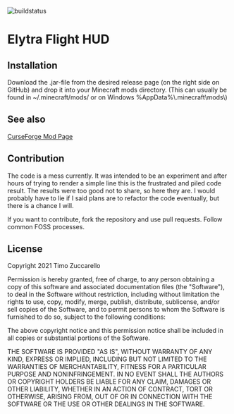 ![buildstatus](https://github.com/deltatimo/elytra-flight-hud/actions/workflows/build.yml/badge.svg "Build Status")

# Elytra Flight HUD

## Installation

Download the .jar-file from the desired release page (on the right side on GitHub) and drop it into your Minecraft mods directory. (This can usually be found in ~/.minecraft/mods/ or on Windows %AppData%\\.minecraft\\mods\\)

## See also
[CurseForge Mod Page](https://www.curseforge.com/minecraft/mc-mods/elytra-flight-hud/)

## Contribution

The code is a mess currently. It was intended to be an experiment and after hours of trying to render a simple line this is the frustrated and piled code result. The results were too good not to share, so here they are. I would probably have to lie if I said plans are to refactor the code eventually, but there is a chance I will.

If you want to contribute, fork the repository and use pull requests. Follow common FOSS processes.

## License

Copyright 2021 Timo Zuccarello

Permission is hereby granted, free of charge, to any person obtaining a copy of this software and associated documentation files (the "Software"), to deal in the Software without restriction, including without limitation the rights to use, copy, modify, merge, publish, distribute, sublicense, and/or sell copies of the Software, and to permit persons to whom the Software is furnished to do so, subject to the following conditions:

The above copyright notice and this permission notice shall be included in all copies or substantial portions of the Software.

THE SOFTWARE IS PROVIDED "AS IS", WITHOUT WARRANTY OF ANY KIND, EXPRESS OR IMPLIED, INCLUDING BUT NOT LIMITED TO THE WARRANTIES OF MERCHANTABILITY, FITNESS FOR A PARTICULAR PURPOSE AND NONINFRINGEMENT. IN NO EVENT SHALL THE AUTHORS OR COPYRIGHT HOLDERS BE LIABLE FOR ANY CLAIM, DAMAGES OR OTHER LIABILITY, WHETHER IN AN ACTION OF CONTRACT, TORT OR OTHERWISE, ARISING FROM, OUT OF OR IN CONNECTION WITH THE SOFTWARE OR THE USE OR OTHER DEALINGS IN THE SOFTWARE.
